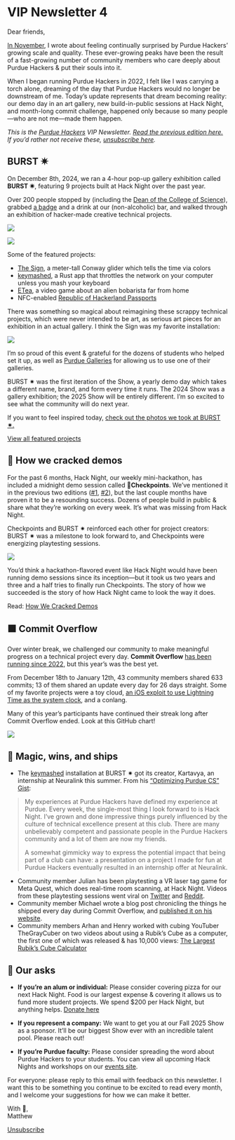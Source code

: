 # VIP Newsletter 4

Dear friends,

[In November](https://blog.purduehackers.com/vip-newsletter/the-highest-peaks-yet), I wrote about feeling continually surprised by Purdue Hackers’ growing scale and quality. These ever-growing peaks have been the result of a fast-growing number of community members who care deeply about Purdue Hackers & put their souls into it.

When I began running Purdue Hackers in 2022, I felt like I was carrying a torch alone, dreaming of the day that Purdue Hackers would no longer be downstream of me. Today’s update represents that dream becoming reality: our demo day in an art gallery, new build-in-public sessions at Hack Night, and month-long commit challenge, happened only because so many people—who are not me—made them happen.

_This is the_ [_Purdue Hackers_](https://purduehackers.com) _VIP Newsletter._ [_Read the previous edition here._](https://blog.purduehackers.com/vip-newsletter/the-highest-peaks-yet) _If you’d rather not receive these,_ [_unsubscribe here_](https://docs.google.com/forms/d/e/1FAIpQLSff6JvHc7istmPqk63lkCHtqOlkoQR8bxjn-rj_aKsEXlvMRg/viewform)_._

## BURST ✷

On December 8th, 2024, we ran a 4-hour pop-up gallery exhibition called **BURST ✷**, featuring 9 projects built at Hack Night over the past year.

Over 200 people stopped by (including the [Dean of the College of Science](https://www.linkedin.com/posts/lucy-flesch-7b8799301_burst-student-made-creative-technical-activity-7275147902383976449-q8ru)), grabbed [a badge](https://blog.purduehackers.com/posts/the-best-badge) and a drink at our (non-alcoholic) bar, and walked through an exhibition of hacker-made creative technical projects.

![](img/burst-1.jpg)

![](img/burst-2.jpg)

Some of the featured projects:

* [The Sign](https://blog.purduehackers.com/posts/sign), a meter-tall Conway glider which tells the time via colors
* [keymashed](https://github.com/kartva/keymashed), a Rust app that throttles the network on your computer unless you mash your keyboard
* [ETea](https://store.steampowered.com/app/3085040/ETea/), a video game about an alien bobarista far from home
* NFC-enabled [Republic of Hackerland Passports](https://blog.purduehackers.com/posts/papers-please)

There was something so magical about reimagining these scrappy technical projects, which were never intended to be art, as serious art pieces for an exhibition in an actual gallery. I think the Sign was my favorite installation:

![](img/burst-sign.jpg)

I’m so proud of this event & grateful for the dozens of students who helped set it up, as well as [Purdue Galleries](https://www.cla.purdue.edu/academic/rueffschool/galleries/) for allowing us to use one of their galleries.

BURST ✷ was the first iteration of the Show, a yearly demo day which takes a different name, brand, and form every time it runs. The 2024 Show was a gallery exhibition; the 2025 Show will be entirely different. I’m so excited to see what the community will do next year.

If you want to feel inspired today, [check out the photos we took at BURST ✷.](https://drive.google.com/drive/folders/1G-i7CHLLMjMnGWK8lWlWlEmuW2TTFF-P?usp=sharing)

[View all featured projects](https://burst.purduehackers.com/)

## 🏁 How we cracked demos

For the past 6 months, Hack Night, our weekly mini-hackathon, has included a midnight demo session called **🏁Checkpoints**. We’ve mentioned it in the previous two editions ([#1](https://blog.purduehackers.com/vip-newsletter/the-highest-peaks-yet), [#2](https://blog.purduehackers.com/vip-newsletter/the-plan-is-in-motion)), but the last couple months have proven it to be a resounding success. Dozens of people build in public & share what they’re working on every week. It’s what was missing from Hack Night.

Checkpoints and BURST ✷ reinforced each other for project creators: BURST ✷ was a milestone to look forward to, and Checkpoints were energizing playtesting sessions.

![](img/checkpoints-1.jpg)

You’d think a hackathon-flavored event like Hack Night would have been running demo sessions since its inception—but it took us two years and three and a half tries to finally run Checkpoints. The story of how we succeeded is the story of how Hack Night came to look the way it does.

Read: [How We Cracked Demos](https://blog.purduehackers.com/posts/how-we-cracked-demos)

## 🟩 Commit Overflow

Over winter break, we challenged our community to make meaningful progress on a technical project every day. **Commit Overflow** [has been running since 2022](https://blog.purduehackers.com/posts/commit-overflow-2023), but this year’s was the best yet.

From December 18th to January 12th, 43 community members shared 633 commits; 13 of them shared an update every day for 26 days straight. Some of my favorite projects were a toy cloud, [an iOS exploit to use Lightning Time as the system clock](https://github.com/leminlimez/LightningTime), and a conlang.

Many of this year’s participants have continued their streak long after Commit Overflow ended. Look at this GitHub chart!

![](img/ray-gh.png)

## 🚢 Magic, wins, and ships

* The [keymashed](https://github.com/kartva/keymashed) installation at BURST ✷ got its creator, Kartavya, an internship at Neuralink this summer. From his [“Optimizing Purdue CS” Gist](https://gist.github.com/kartva/30c528420d68869dbcf376cd028fe038):
> My experiences at Purdue Hackers have defined my experience at Purdue. Every week, the single-most thing I look forward to is Hack Night. I’ve grown and done impressive things purely influenced by the culture of technical excellence present at this club. There are many unbelievably competent and passionate people in the Purdue Hackers community and a lot of them are now my friends.
> 
> A somewhat gimmicky way to express the potential impact that being part of a club can have: a presentation on a project I made for fun at Purdue Hackers eventually resulted in an internship offer at Neuralink.
* Community member Julian has been playtesting a VR laser tag game for Meta Quest, which does real-time room scanning, at Hack Night. Videos from these playtesting sessions went viral on [Twitter](https://x.com/trev3d/status/1878857186220412955?t=Z9UdRoN_h44ot7GMoZ3EkQ&s=19) and [Reddit](https://www.reddit.com/r/OculusQuest/comments/1i58p6b/testing_my_lasertag_game_with_some_friends/?rdt=40409).
* Community member Michael wrote a blog post chronicling the things he shipped every day during Commit Overflow, and [published it on his website](https://shad.moe/posts/3lhbw3a4tis2r/).
* Community members Arhan and Henry worked with cubing YouTuber TheGrayCuber on two videos about using a Rubik’s Cube as a computer, the first one of which was released & has 10,000 views: [The Largest Rubik’s Cube Calculator](https://youtu.be/Dq4z--4pVFY?si=ep8uX_DUT8QMEpQZ)

## 📣 Our asks

* **If you’re an alum or individual:** Please consider covering pizza for our next Hack Night. Food is our largest expense & covering it allows us to fund more student projects. We spend $200 per Hack Night, but anything helps. [Donate here](https://hcb.hackclub.com/donations/start/purdue-hackers)
    
* **If you represent a company:** We want to get you at our Fall 2025 Show as a sponsor. It’ll be our biggest Show ever with an incredible talent pool. Please reach out!
    
* **If you’re Purdue faculty:** Please consider spreading the word about Purdue Hackers to your students. You can view all upcoming Hack Nights and workshops on our [events site](https://events.purduehackers.com).

For everyone: please reply to this email with feedback on this newsletter. I want this to be something you continue to be excited to read every month, and I welcome your suggestions for how we can make it better.

With 💛,<br/>
Matthew

[Unsubscribe](https://docs.google.com/forms/d/e/1FAIpQLSff6JvHc7istmPqk63lkCHtqOlkoQR8bxjn-rj_aKsEXlvMRg/viewform)